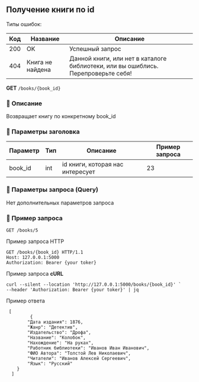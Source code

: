 ## Получение книги по id

Типы ошибок: 

| Код | Название                  | Описание                                                              |
|-----|---------------------------|-----------------------------------------------------------------------|
| 200 | OK                        | Успешный запрос                                                       |
| 404 | Книга не найдена       | Данной книги, или нет в каталоге библиотеки, или вы ошиблись. Перепроверьте себя!|


**GET** `/books/{book_id}`

### 🔹 Описание

Возвращает книгу по конкретному book_id

### 🔹 Параметры заголовка

| Параметр | Тип | Описание | Пример запроса |
| --- | --- | --- | --- |
| book_id | int | id книги, которая нас интересует | 23 |

### 🔹 Параметры запроса (Query)

Нет дополнительных параметров запроса

### 🔹 Пример запроса

```
GET /books/5
```

Пример запроса HTTP

```
GET /books/{book_id} HTTP/1.1
Host: 127.0.0.1:5000
Authorization: Bearer {your toker}
```

Пример запроса **cURL**

```
curl --silent --location 'http://127.0.0.1:5000/books/{book_id}' `
--header 'Authorization: Bearer {your toker}' | jq
```

Пример ответа

```
 [
		 {
        "Дата издания": 1876,
        "Жанр": "Детектив",
        "Издательство": "Дрофа",
        "Название": "Колобок",
        "Нахождение": "На руках",
        "Работник библиотеки": "Иванов Иван Иванович",
        "ФИО Автора": "Толстой Лев Николаевич",
        "Читатели": "Иванов Алексей Сергеевич",
        "Язык": "Русский"
    }
  ]
```
